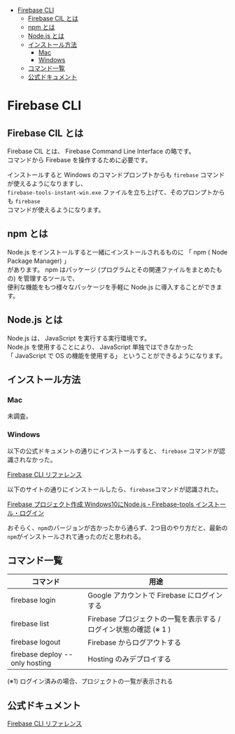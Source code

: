 <!-- TOC START min:1 max:3 link:true asterisk:false update:true -->
- [Firebase CLI](#firebase-cli)
	- [Firebase CIL とは](#firebase-cil-とは)
	- [npm とは](#npm-とは)
	- [Node.js とは](#nodejs-とは)
	- [インストール方法](#インストール方法)
		- [Mac](#mac)
		- [Windows](#windows)
	- [コマンド一覧](#コマンド一覧)
	- [公式ドキュメント](#公式ドキュメント)
<!-- TOC END -->


# Firebase CLI

## Firebase CIL とは

Firebase CIL とは、 Firebase Command Line Interface の略です。  
コマンドから Firebase を操作するために必要です。

インストールすると Windows のコマンドプロンプトからも `firebase` コマンドが使えるようになりますし、  
`firebase-tools-instant-win.exe` ファイルを立ち上げて、そのプロンプトからも `firebase`  
コマンドが使えるようになります。


## npm とは

Node.js をインストールすると一緒にインストールされるものに 「 npm ( Node Package Manager) 」  
があります。 npm はパッケージ (プログラムとその関連ファイルをまとめたもの) を管理するツールで、  
便利な機能をもつ様々なパッケージを手軽に Node.js に導入することができます。


## Node.js とは

Node.js は、 JavaScript を実行する実行環境です。  
Node.js を使用することにより、 JavaScript 単独ではできなかった  
「 JavaScript で OS の機能を使用する」 ということができるようになります。


## インストール方法

### Mac

未調査。


### Windows

以下の公式ドキュメントの通りにインストールすると、 `firebase` コマンドが認識されなかった。

[Firebase CLI リファレンス](https://firebase.google.com/docs/cli/?hl=ja)

以下のサイトの通りにインストールしたら、`firebase`コマンドが認識された。

[Firebase プロジェクト作成 Windows10にNode.js・Firebase-tools インストール・ログイン](https://densi.biz/firebase)

おそらく、`npm`のバージョンが古かったから通らず、2つ目のやり方だと、最新の`npm`がインストールされて通ったのだと思われる。


## コマンド一覧

| コマンド                       | 用途                                                              |
|--------------------------------|-------------------------------------------------------------------|
| firebase login                 | Google アカウントで Firebase にログインする                       |
| firebase list                  | Firebase プロジェクトの一覧を表示する / ログイン状態の確認 (※ 1 ) |
| firebase logout                | Firebase からログアウトする                                       |
| firebase deploy --only hosting | Hosting のみデプロイする                                          |

(※1) ログイン済みの場合、プロジェクトの一覧が表示される



## 公式ドキュメント

[Firebase CLI リファレンス](https://firebase.google.com/docs/cli/?hl=ja)
